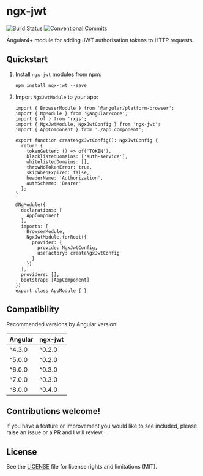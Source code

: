 # ngx-jwt

[![Build Status](https://travis-ci.org/rars/ngx-jwt.svg?branch=master)](https://travis-ci.org/rars/ngx-jwt)
[![Conventional Commits](https://img.shields.io/badge/Conventional%20Commits-1.0.0-yellow.svg)](https://conventionalcommits.org)

Angular4+ module for adding JWT authorisation tokens to HTTP requests.

## Quickstart

1. Install `ngx-jwt` modules from npm:
   ```
   npm install ngx-jwt --save
   ```
2. Import `NgxJwtModule` to your app:

   ```
   import { BrowserModule } from '@angular/platform-browser';
   import { NgModule } from '@angular/core';
   import { of } from 'rxjs';
   import { NgxJwtModule, NgxJwtConfig } from 'ngx-jwt';
   import { AppComponent } from './app.component';

   export function createNgxJwtConfig(): NgxJwtConfig {
     return {
       tokenGetter: () => of('TOKEN'),
       blacklistedDomains: ['auth-service'],
       whitelistedDomains: [],
       throwNoTokenError: true,
       skipWhenExpired: false,
       headerName: 'Authorization',
       authScheme: 'Bearer'
     };
   }

   @NgModule({
     declarations: [
       AppComponent
     ],
     imports: [
       BrowserModule,
       NgxJwtModule.forRoot({
         provider: {
           provide: NgxJwtConfig,
           useFactory: createNgxJwtConfig
         }
       })
     ],
     providers: [],
     bootstrap: [AppComponent]
   })
   export class AppModule { }
   ```

## Compatibility

Recommended versions by Angular version:

| Angular | ngx-jwt |
| ------- | ------- |
| ^4.3.0  | ^0.2.0  |
| ^5.0.0  | ^0.2.0  |
| ^6.0.0  | ^0.3.0  |
| ^7.0.0  | ^0.3.0  |
| ^8.0.0  | ^0.4.0  |

## Contributions welcome!

If you have a feature or improvement you would like to see included, please raise an issue or a PR and I will review.

## License

See the [LICENSE](LICENSE.md) file for license rights and limitations (MIT).
